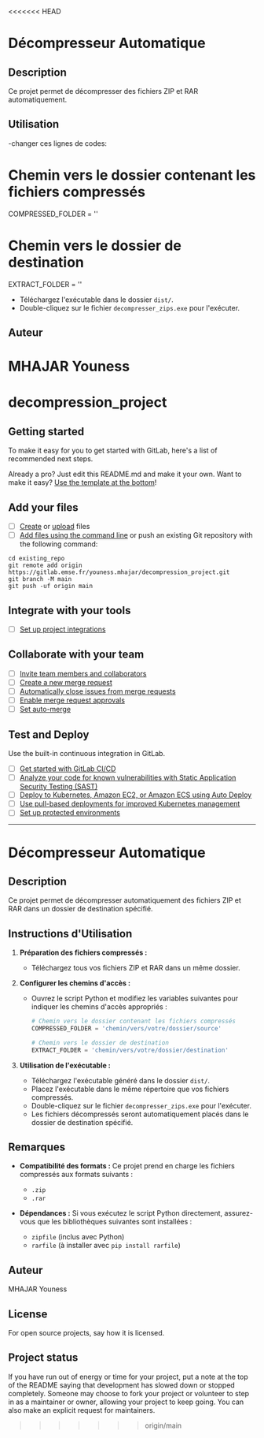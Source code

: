 <<<<<<< HEAD
# Décompresseur Automatique

## Description
Ce projet permet de décompresser des fichiers ZIP et RAR automatiquement.

## Utilisation
-changer ces lignes de codes: 
# Chemin vers le dossier contenant les fichiers compressés
COMPRESSED_FOLDER = ''  

# Chemin vers le dossier de destination
EXTRACT_FOLDER = ''

- Téléchargez l'exécutable dans le dossier `dist/`.
- Double-cliquez sur le fichier `decompresser_zips.exe` pour l'exécuter.

## Auteur
MHAJAR Youness
=======
# decompression_project



## Getting started

To make it easy for you to get started with GitLab, here's a list of recommended next steps.

Already a pro? Just edit this README.md and make it your own. Want to make it easy? [Use the template at the bottom](#editing-this-readme)!

## Add your files

- [ ] [Create](https://docs.gitlab.com/ee/user/project/repository/web_editor.html#create-a-file) or [upload](https://docs.gitlab.com/ee/user/project/repository/web_editor.html#upload-a-file) files
- [ ] [Add files using the command line](https://docs.gitlab.com/ee/gitlab-basics/add-file.html#add-a-file-using-the-command-line) or push an existing Git repository with the following command:

```
cd existing_repo
git remote add origin https://gitlab.emse.fr/youness.mhajar/decompression_project.git
git branch -M main
git push -uf origin main
```

## Integrate with your tools

- [ ] [Set up project integrations](https://gitlab.emse.fr/youness.mhajar/decompression_project/-/settings/integrations)

## Collaborate with your team

- [ ] [Invite team members and collaborators](https://docs.gitlab.com/ee/user/project/members/)
- [ ] [Create a new merge request](https://docs.gitlab.com/ee/user/project/merge_requests/creating_merge_requests.html)
- [ ] [Automatically close issues from merge requests](https://docs.gitlab.com/ee/user/project/issues/managing_issues.html#closing-issues-automatically)
- [ ] [Enable merge request approvals](https://docs.gitlab.com/ee/user/project/merge_requests/approvals/)
- [ ] [Set auto-merge](https://docs.gitlab.com/ee/user/project/merge_requests/merge_when_pipeline_succeeds.html)

## Test and Deploy

Use the built-in continuous integration in GitLab.

- [ ] [Get started with GitLab CI/CD](https://docs.gitlab.com/ee/ci/quick_start/index.html)
- [ ] [Analyze your code for known vulnerabilities with Static Application Security Testing (SAST)](https://docs.gitlab.com/ee/user/application_security/sast/)
- [ ] [Deploy to Kubernetes, Amazon EC2, or Amazon ECS using Auto Deploy](https://docs.gitlab.com/ee/topics/autodevops/requirements.html)
- [ ] [Use pull-based deployments for improved Kubernetes management](https://docs.gitlab.com/ee/user/clusters/agent/)
- [ ] [Set up protected environments](https://docs.gitlab.com/ee/ci/environments/protected_environments.html)

***

# Décompresseur Automatique

## Description
Ce projet permet de décompresser automatiquement des fichiers ZIP et RAR dans un dossier de destination spécifié.

## Instructions d'Utilisation

1. **Préparation des fichiers compressés :**
   - Téléchargez tous vos fichiers ZIP et RAR dans un même dossier.

2. **Configurer les chemins d'accès :**
   - Ouvrez le script Python et modifiez les variables suivantes pour indiquer les chemins d'accès appropriés :
     ```python
     # Chemin vers le dossier contenant les fichiers compressés
     COMPRESSED_FOLDER = 'chemin/vers/votre/dossier/source'
     
     # Chemin vers le dossier de destination
     EXTRACT_FOLDER = 'chemin/vers/votre/dossier/destination'
     ```

3. **Utilisation de l'exécutable :**
   - Téléchargez l'exécutable généré dans le dossier `dist/`.
   - Placez l'exécutable dans le même répertoire que vos fichiers compressés.
   - Double-cliquez sur le fichier `decompresser_zips.exe` pour l'exécuter.
   - Les fichiers décompressés seront automatiquement placés dans le dossier de destination spécifié.

## Remarques
- **Compatibilité des formats :**
  Ce projet prend en charge les fichiers compressés aux formats suivants :
  - `.zip`
  - `.rar`

- **Dépendances :**
  Si vous exécutez le script Python directement, assurez-vous que les bibliothèques suivantes sont installées :
  - `zipfile` (inclus avec Python)
  - `rarfile` (à installer avec `pip install rarfile`)

## Auteur
MHAJAR Youness

## License
For open source projects, say how it is licensed.

## Project status
If you have run out of energy or time for your project, put a note at the top of the README saying that development has slowed down or stopped completely. Someone may choose to fork your project or volunteer to step in as a maintainer or owner, allowing your project to keep going. You can also make an explicit request for maintainers.
>>>>>>> origin/main
